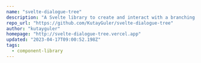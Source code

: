 ```yaml
---
name: "svelte-dialogue-tree"
description: "A Svelte library to create and interact with a branching dialogue."
repo_url: "https://github.com/KutayGuler/svelte-dialogue-tree"
author: "kutayguler"
homepage: "http://svelte-dialogue-tree.vercel.app"
updated: "2023-04-17T09:00:52.198Z"
tags: 
  - component-library
---
```

